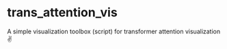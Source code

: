 # trans_attention_vis
A simple visualization toolbox (script) for transformer attention visualization ✌
